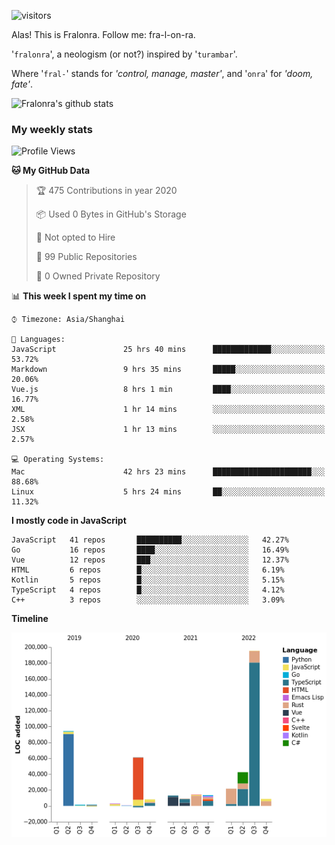 ![visitors](https://visitor-badge.glitch.me/badge?page_id=fralonra.fralonra)

Alas! This is Fralonra. Follow me: fra-l-on-ra.

'`fralonra`', a neologism (or not?) inspired by '`turambar`'.

Where '`fral-`' stands for *'control, manage, master'*, and '`onra`' for *'doom, fate'*.

![Fralonra's github stats](https://github-readme-stats.vercel.app/api?username=fralonra)

### My weekly stats

<!--START_SECTION:waka-->
![Profile Views](http://img.shields.io/badge/Profile%20Views-93-blue)

**🐱 My GitHub Data** 

> 🏆 475 Contributions in year 2020
 > 
> 📦 Used 0 Bytes in GitHub's Storage 
 > 
> 🚫 Not opted to Hire
 > 
> 📜 99 Public Repositories 
 > 
> 🔑 0 Owned Private Repository 
 > 
📊 **This week I spent my time on** 

```text
⌚︎ Timezone: Asia/Shanghai

💬 Languages: 
JavaScript               25 hrs 40 mins      █████████████░░░░░░░░░░░░   53.72% 
Markdown                 9 hrs 35 mins       █████░░░░░░░░░░░░░░░░░░░░   20.06% 
Vue.js                   8 hrs 1 min         ████░░░░░░░░░░░░░░░░░░░░░   16.77% 
XML                      1 hr 14 mins        ░░░░░░░░░░░░░░░░░░░░░░░░░   2.58% 
JSX                      1 hr 13 mins        ░░░░░░░░░░░░░░░░░░░░░░░░░   2.57%

💻 Operating Systems: 
Mac                      42 hrs 23 mins      ██████████████████████░░░   88.68% 
Linux                    5 hrs 24 mins       ██░░░░░░░░░░░░░░░░░░░░░░░   11.32%

```

**I mostly code in JavaScript** 

```text
JavaScript   41 repos       ██████████░░░░░░░░░░░░░░░   42.27% 
Go           16 repos       ████░░░░░░░░░░░░░░░░░░░░░   16.49% 
Vue          12 repos       ███░░░░░░░░░░░░░░░░░░░░░░   12.37% 
HTML         6 repos        █░░░░░░░░░░░░░░░░░░░░░░░░   6.19% 
Kotlin       5 repos        █░░░░░░░░░░░░░░░░░░░░░░░░   5.15% 
TypeScript   4 repos        █░░░░░░░░░░░░░░░░░░░░░░░░   4.12% 
C++          3 repos        ░░░░░░░░░░░░░░░░░░░░░░░░░   3.09%

```


**Timeline**

![Chart not found](https://github.com/fralonra/fralonra/blob/master/charts/bar_graph.png) 


<!--END_SECTION:waka-->